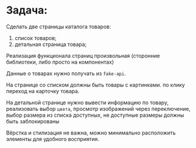 # Задача:

Сделать две страницы каталога товаров:

1. список товаров;
2. детальная страница товара;

Реализация функционала страниц произвольная (сторонние библиотеки, либо просто на компонентах)

Данные о товарах нужно получать из `fake-api`.

На странице со списком должны быть товары с картинками. по клику переход на карточку товара.

На детальной странице нужно вывести информацию по товару, реализовать выбор `цвета`, просмотр изображений через переключение, выбор размера из списка доступных, не доступные размеры должны быть заблокированы

Вёрстка и стилизация не важна, можно минимально расположить элементы для удобного восприятия.
